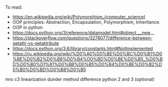 To read:
- https://en.wikipedia.org/wiki/Polymorphism_(computer_science)
- OOP principles: Abstraction, Encapsulation, Polymorphism, Inheritance.
- OOP in python
- https://docs.python.org/3/reference/datamodel.html#object.__new__
- https://stackoverflow.com/questions/3278077/difference-between-getattr-vs-getattribute
- https://docs.python.org/3.6/library/constants.html#NotImplemented
- https://ru.wikipedia.org/wiki/%D0%A0%D0%BE%D0%BC%D0%B1%D0%BE%D0%B2%D0%B8%D0%B4%D0%BD%D0%BE%D0%B5_%D0%BD%D0%B0%D1%81%D0%BB%D0%B5%D0%B4%D0%BE%D0%B2%D0%B0%D0%BD%D0%B8%D0%B5

mro
c3 linearization
dunder method
difference python 2 and 3 (optional)


